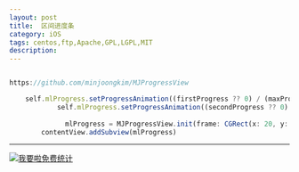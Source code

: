 ```yaml
---
layout: post
title:  区间进度条 
category: iOS
tags: centos,ftp,Apache,GPL,LGPL,MIT
description: 
---
```


```javascript

https://github.com/minjoongkim/MJProgressView

    self.mlProgress.setProgressAnimation((firstProgress ?? 0) / (maxProgress ?? 0))
            self.mlProgress.setProgressAnimation((secondProgress ?? 0) / (maxProgress ?? 0) )
            
              mlProgress = MJProgressView.init(frame: CGRect(x: 20, y: 0, width: kScreenWidth - 34 - 42, height: 3), progressCount: 2, color: [ColorConst.color_df,UIColor.hexStringColor(hex: "#4C4A66")])
        contentView.addSubview(mlProgress)

```



---


<script language="javascript" type="text/javascript" src="//js.users.51.la/19176892.js"></script>
<noscript><a href="//www.51.la/?19176892" target="_blank"><img alt="&#x6211;&#x8981;&#x5566;&#x514D;&#x8D39;&#x7EDF;&#x8BA1;" src="//img.users.51.la/19176892.asp" style="border:none" /></a></noscript>


